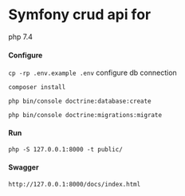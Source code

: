 # Symfony crud api for

php 7.4
#### Configure
`cp -rp .env.example .env` configure db connection

`composer install`

`php bin/console doctrine:database:create`

`php bin/console doctrine:migrations:migrate`

#### Run
`php -S 127.0.0.1:8000 -t public/`

#### Swagger
`http://127.0.0.1:8000/docs/index.html`
